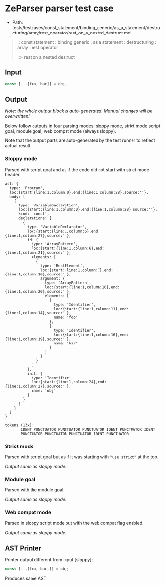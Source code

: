 # ZeParser parser test case

- Path: tests/testcases/const_statement/binding_generic/as_a_statement/destructuring/array/rest_operator/rest_on_a_nested_destruct.md

> :: const statement : binding generic : as a statement : destructuring : array : rest operator
>
> ::> rest on a nested destruct

## Input

`````js
const [...[foo, bar]] = obj;
`````

## Output

_Note: the whole output block is auto-generated. Manual changes will be overwritten!_

Below follow outputs in four parsing modes: sloppy mode, strict mode script goal, module goal, web compat mode (always sloppy).

Note that the output parts are auto-generated by the test runner to reflect actual result.

### Sloppy mode

Parsed with script goal and as if the code did not start with strict mode header.

`````
ast: {
  type: 'Program',
  loc:{start:{line:1,column:0},end:{line:1,column:28},source:''},
  body: [
    {
      type: 'VariableDeclaration',
      loc:{start:{line:1,column:0},end:{line:1,column:28},source:''},
      kind: 'const',
      declarations: [
        {
          type: 'VariableDeclarator',
          loc:{start:{line:1,column:6},end:{line:1,column:27},source:''},
          id: {
            type: 'ArrayPattern',
            loc:{start:{line:1,column:6},end:{line:1,column:21},source:''},
            elements: [
              {
                type: 'RestElement',
                loc:{start:{line:1,column:7},end:{line:1,column:20},source:''},
                argument: {
                  type: 'ArrayPattern',
                  loc:{start:{line:1,column:10},end:{line:1,column:20},source:''},
                  elements: [
                    {
                      type: 'Identifier',
                      loc:{start:{line:1,column:11},end:{line:1,column:14},source:''},
                      name: 'foo'
                    },
                    {
                      type: 'Identifier',
                      loc:{start:{line:1,column:16},end:{line:1,column:19},source:''},
                      name: 'bar'
                    }
                  ]
                }
              }
            ]
          },
          init: {
            type: 'Identifier',
            loc:{start:{line:1,column:24},end:{line:1,column:27},source:''},
            name: 'obj'
          }
        }
      ]
    }
  ]
}

tokens (13x):
       IDENT PUNCTUATOR PUNCTUATOR PUNCTUATOR IDENT PUNCTUATOR IDENT
       PUNCTUATOR PUNCTUATOR PUNCTUATOR IDENT PUNCTUATOR
`````

### Strict mode

Parsed with script goal but as if it was starting with `"use strict"` at the top.

_Output same as sloppy mode._

### Module goal

Parsed with the module goal.

_Output same as sloppy mode._

### Web compat mode

Parsed in sloppy script mode but with the web compat flag enabled.

_Output same as sloppy mode._

## AST Printer

Printer output different from input [sloppy]:

````js
const [...[foo, bar,]] = obj;
````

Produces same AST
